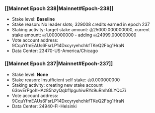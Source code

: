 ### [[Mainnet Epoch 238|Mainnet#Epoch-238]]
* Stake level: **Baseline**
* Stake reason: No leader slots; 329008 credits earned in epoch 237
* Staking activity: target stake amount: ◎25000.000000000, current stake amount: ◎1.000000000 - adding ◎24999.000000000
* Vote account address: 9CquYfmEAUs6FsrLP14DxcyryehchkfTKeQ2Fbg1HraN
* Data Center: 23470-US-America/Chicago
### [[Mainnet Epoch 237|Mainnet#Epoch-237]]
* Stake level: **None**
* Stake reason: Insufficient self stake: ◎0.000000000
* Staking activity: creating new stake account 63ovErPgohHAz85hzyQqbf1pguhiwRYs9uRmhGLYQcZi
* Vote account address: 9CquYfmEAUs6FsrLP14DxcyryehchkfTKeQ2Fbg1HraN
* Data Center: 24940-FI-Helsinki